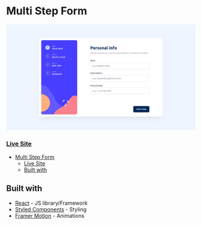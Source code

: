 # Multi Step Form

![](./public/design/preview.jpg)

### [Live Site](https://social-proof-section-two-chi.vercel.app/)

- [Multi Step Form](#multi-step-form)
  - [Live Site](#live-site)
  - [Built with](#built-with)

## Built with

- [React](https://react.dev/) - JS library/Framework
- [Styled Components](https://styled-components.com/) - Styling
- [Framer Motion](https://www.framer.com/) - Animations
